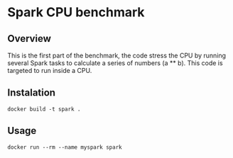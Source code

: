 # Spark CPU benchmark

## Overview

This is the first part of the benchmark, the code stress the CPU by running several Spark tasks to calculate a series of numbers (a ** b). This code is targeted to run inside a CPU.

## Instalation

`docker build -t spark .`

## Usage

`docker run --rm --name myspark spark`
